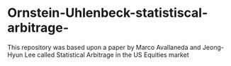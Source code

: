 # Ornstein-Uhlenbeck-statistiscal-arbitrage-

This repository was based upon a paper by Marco Avallaneda and Jeong-Hyun Lee called Statistical Arbitrage in the US Equities market
